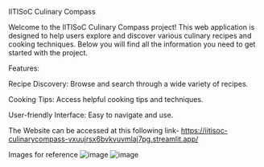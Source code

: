 IITISoC Culinary Compass

Welcome to the IITISoC Culinary Compass project! This web application is designed to help users explore and discover various culinary recipes and cooking techniques. Below you will find all the information you need to get started with the project.

Features:

Recipe Discovery: Browse and search through a wide variety of recipes.

Cooking Tips: Access helpful cooking tips and techniques.

User-friendly Interface: Easy to navigate and use.


The Website can be accessed at this following link- https://iitisoc-culinarycompass-vxuujrsx6bvkvuvmlaj7pg.streamlit.app/ 

Images for reference
![image](https://github.com/user-attachments/assets/2af2c368-a5f5-4b7c-924a-908950c4fd5e)
![image](https://github.com/user-attachments/assets/94cc35e1-6206-41bb-bebd-be4c0efa5da2)


